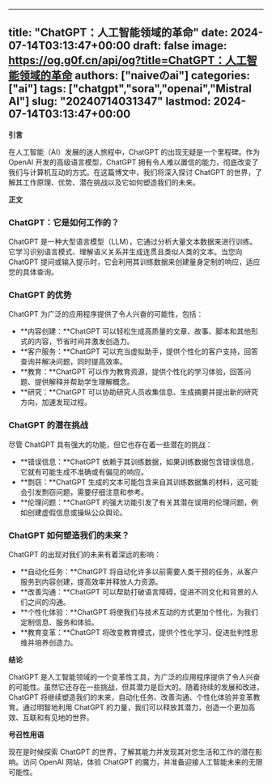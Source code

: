 
---
title: "ChatGPT：人工智能领域的革命"
date: 2024-07-14T03:13:47+00:00
draft: false
image: https://og.g0f.cn/api/og?title=ChatGPT：人工智能领域的革命
authors: ["naiveのai"]
categories: ["ai"]
tags: ["chatgpt","sora","openai","Mistral AI"]
slug: "20240714031347"
lastmod: 2024-07-14T03:13:47+00:00
---
**引言**

在人工智能（AI）发展的迷人旅程中，ChatGPT 的出现无疑是一个里程碑。作为 OpenAI 开发的高级语言模型，ChatGPT 拥有令人难以置信的能力，彻底改变了我们与计算机互动的方式。在这篇博文中，我们将深入探讨 ChatGPT 的世界，了解其工作原理、优势、潜在挑战以及它如何塑造我们的未来。

**正文**

### ChatGPT：它是如何工作的？

ChatGPT 是一种大型语言模型（LLM），它通过分析大量文本数据来进行训练。它学习识别语言模式、理解语义关系并生成连贯且类似人类的文本。当您向 ChatGPT 提问或输入提示时，它会利用其训练数据来创建量身定制的响应，适应您的具体查询。

### ChatGPT 的优势

ChatGPT 为广泛的应用程序提供了令人兴奋的可能性，包括：

* **内容创建：**ChatGPT 可以轻松生成高质量的文章、故事、脚本和其他形式的内容，节省时间并激发创造力。
* **客户服务：**ChatGPT 可以充当虚拟助手，提供个性化的客户支持，回答查询并解决问题，同时提高效率。
* **教育：**ChatGPT 可以作为教育资源，提供个性化的学习体验，回答问题、提供解释并帮助学生理解概念。
* **研究：**ChatGPT 可以协助研究人员收集信息、生成摘要并提出新的研究方向，加速发现过程。

### ChatGPT 的潜在挑战

尽管 ChatGPT 具有强大的功能，但它也存在着一些潜在的挑战：

* **错误信息：**ChatGPT 依赖于其训练数据，如果训练数据包含错误信息，它就有可能生成不准确或有偏见的响应。
* **剽窃：**ChatGPT 生成的文本可能包含来自其训练数据集的材料，这可能会引发剽窃问题，需要仔细注意和参考。
* **伦理问题：**ChatGPT 的强大功能引发了有关其潜在误用的伦理问题，例如创建虚假信息或操纵公众舆论。

### ChatGPT 如何塑造我们的未来？

ChatGPT 的出现对我们的未来有着深远的影响：

* **自动化任务：**ChatGPT 将自动化许多以前需要人类干预的任务，从客户服务到内容创建，提高效率并释放人力资源。
* **改善沟通：**ChatGPT 可以帮助打破语言障碍，促进不同文化和背景的人们之间的沟通。
* **个性化体验：**ChatGPT 将使我们与技术互动的方式更加个性化，为我们定制信息、服务和体验。
* **教育变革：**ChatGPT 将改变教育模式，提供个性化学习、促进批判性思维并培养创造力。

**结论**

ChatGPT 是人工智能领域的一个变革性工具，为广泛的应用程序提供了令人兴奋的可能性。虽然它还存在一些挑战，但其潜力是巨大的。随着持续的发展和改进，ChatGPT 将继续塑造我们的未来，自动化任务、改善沟通、个性化体验并变革教育。通过明智地利用 ChatGPT 的力量，我们可以释放其潜力，创造一个更加高效、互联和有见地的世界。

**号召性用语**

现在是时候探索 ChatGPT 的世界，了解其能力并发现其对您生活和工作的潜在影响。访问 OpenAI 网站，体验 ChatGPT 的魔力，并准备迎接人工智能未来的无限可能性。